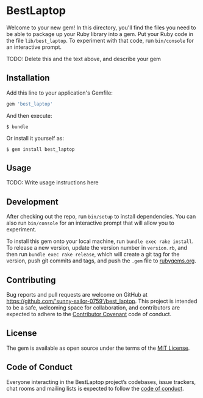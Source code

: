 # BestLaptop

Welcome to your new gem! In this directory, you'll find the files you need to be able to package up your Ruby library into a gem. Put your Ruby code in the file `lib/best_laptop`. To experiment with that code, run `bin/console` for an interactive prompt.

TODO: Delete this and the text above, and describe your gem

## Installation

Add this line to your application's Gemfile:

```ruby
gem 'best_laptop'
```

And then execute:

    $ bundle

Or install it yourself as:

    $ gem install best_laptop

## Usage

TODO: Write usage instructions here

## Development

After checking out the repo, run `bin/setup` to install dependencies. You can also run `bin/console` for an interactive prompt that will allow you to experiment.

To install this gem onto your local machine, run `bundle exec rake install`. To release a new version, update the version number in `version.rb`, and then run `bundle exec rake release`, which will create a git tag for the version, push git commits and tags, and push the `.gem` file to [rubygems.org](https://rubygems.org).

## Contributing

Bug reports and pull requests are welcome on GitHub at https://github.com/'sunny-sailor-0759'/best_laptop. This project is intended to be a safe, welcoming space for collaboration, and contributors are expected to adhere to the [Contributor Covenant](http://contributor-covenant.org) code of conduct.

## License

The gem is available as open source under the terms of the [MIT License](https://opensource.org/licenses/MIT).

## Code of Conduct

Everyone interacting in the BestLaptop project’s codebases, issue trackers, chat rooms and mailing lists is expected to follow the [code of conduct](https://github.com/'sunny-sailor-0759'/best_laptop/blob/master/CODE_OF_CONDUCT.md).
